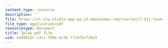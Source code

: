 ```yaml
---
content_type: resource
description: ''
file: https://ol-ocw-studio-app-qa.s3.amazonaws.com/courses/7-91j-foundations-of-computational-and-systems-biology-spring-2014/a3d9412cc3cc709edc5bf714f5cf35e3_d5NMrA2HkG4.pdf
file_type: application/pdf
resourcetype: Document
title: 3play pdf file
uid: a3d9412c-c3cc-709e-dc5b-f714f5cf35e3
---
```


